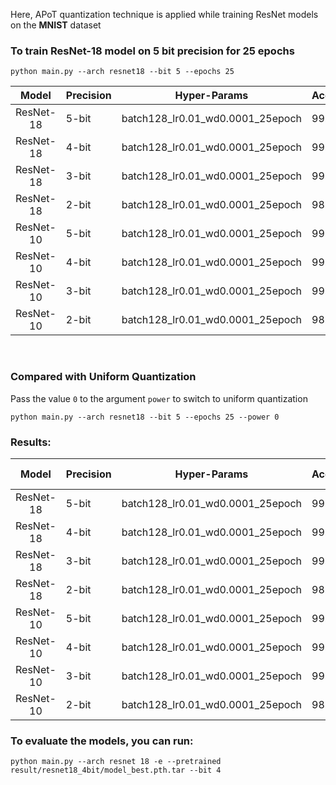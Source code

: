 Here, APoT quantization technique is applied while training ResNet models on the <b>MNIST</b> dataset

### To train ResNet-18 model on 5 bit precision for 25 epochs
```
python main.py --arch resnet18 --bit 5 --epochs 25
```

|   Model   | Precision | Hyper-Params                          | Accuracy |
| :-------: | --------- | ------------------------------------- | -------- |
| ResNet-18 | 5-bit     | batch128_lr0.01_wd0.0001_25epoch      |  99.58   |
| ResNet-18 | 4-bit     | batch128_lr0.01_wd0.0001_25epoch      |  99.49   |
| ResNet-18 | 3-bit     | batch128_lr0.01_wd0.0001_25epoch      |  99.30   |
| ResNet-18 | 2-bit     | batch128_lr0.01_wd0.0001_25epoch      |  98.45   |
| ResNet-10 | 5-bit     | batch128_lr0.01_wd0.0001_25epoch      |  99.78   |
| ResNet-10 | 4-bit     | batch128_lr0.01_wd0.0001_25epoch      |  99.64   |
| ResNet-10 | 3-bit     | batch128_lr0.01_wd0.0001_25epoch      |  99.39   |
| ResNet-10 | 2-bit     | batch128_lr0.01_wd0.0001_25epoch      |  98.72   |


<br/>

### Compared with Uniform Quantization

Pass the value `0` to the argument `power` to switch to uniform quantization
```
python main.py --arch resnet18 --bit 5 --epochs 25 --power 0
```
### Results:

|   Model   | Precision | Hyper-Params                      | Accuracy | Compared with APoT |
| :-------: | --------- | --------------------------------- | -------- | ------------------ |
| ResNet-18 | 5-bit     | batch128_lr0.01_wd0.0001_25epoch  |  99.40   |       -0.18        |
| ResNet-18 | 4-bit     | batch128_lr0.01_wd0.0001_25epoch  |  99.39   |       -0.10        |
| ResNet-18 | 3-bit     | batch128_lr0.01_wd0.0001_25epoch  |  99.24   |       -0.06        |
| ResNet-18 | 2-bit     | batch128_lr0.01_wd0.0001_25epoch  |  98.31   |       -0.14        |
| ResNet-10 | 5-bit     | batch128_lr0.01_wd0.0001_25epoch  |  99.68   |       -0.10        |
| ResNet-10 | 4-bit     | batch128_lr0.01_wd0.0001_25epoch  |  99.54   |       -0.10        |
| ResNet-10 | 3-bit     | batch128_lr0.01_wd0.0001_25epoch  |  99.25   |       -0.14        |
| ResNet-10 | 2-bit     | batch128_lr0.01_wd0.0001_25epoch  |  98.45   |       -0.27        |

### To evaluate the models, you can run:
```
python main.py --arch resnet 18 -e --pretrained result/resnet18_4bit/model_best.pth.tar --bit 4
```
